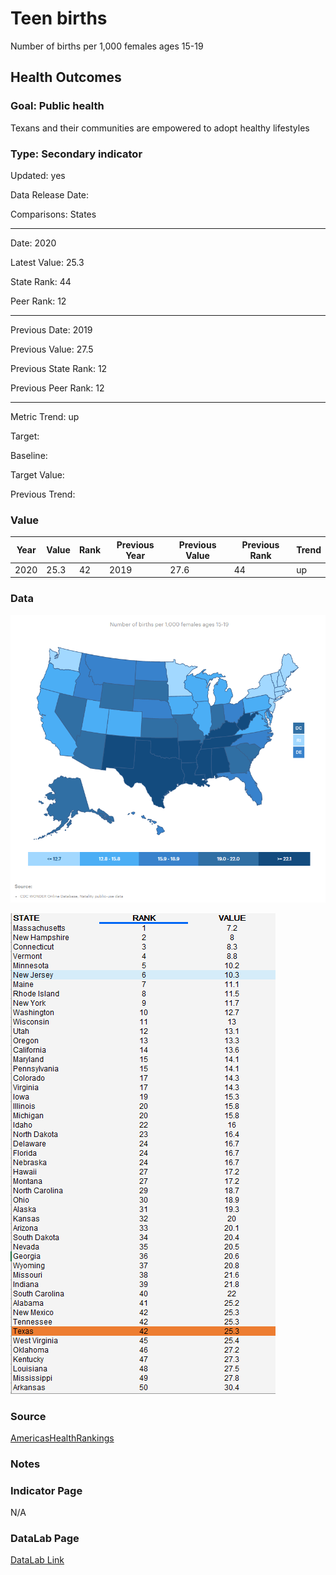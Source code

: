 # Teen births

Number of births per 1,000 females ages 15-19

## Health Outcomes

### Goal: Public health

Texans and their communities are empowered to adopt healthy lifestyles

### Type: Secondary indicator

Updated: yes

Data Release Date: 


Comparisons: States


----

Date: 2020

Latest Value: 25.3

State Rank: 44

Peer Rank: 12


----

Previous Date:  2019

Previous Value: 27.5

Previous State Rank:   12

Previous Peer Rank: 12


----
Metric Trend: up

Target: 

Baseline: 

Target Value: 

Previous Trend: 



### Value

| Year      |  Value      | Rank        | Previous Year | Previous Value | Previous Rank | Trend | 
| ----------- | ----------- | ----------- | ----------- | ----------- | ----------- | -----------|
|   2020       | 25.3       |  42         |      2019   |   27.6      |      44    |    up       | 


### Data

![map](./images/map_teenbirths.PNG)

![data](./images/data_teenbirths.PNG)


### Source

[AmericasHealthRankings](https://www.americashealthrankings.org/explore/annual/measure/birthweight/state/ALL)


### Notes


### Indicator Page

N/A


### DataLab Page


[DataLab Link](https://datalab.texas2036.org/uxoopxe/health-of-women-and-children-report-for-u-s?accesskey=kzuqchb)


